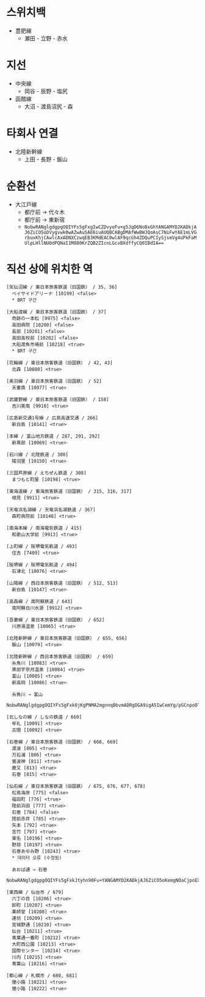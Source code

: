 # 스위치백

* 豊肥線
  * 瀬田 - 立野 - 赤水

# 지선

* 中央線
  * 岡谷 - 辰野 - 塩尻
* 函館線
  * 大沼 - 渡島沼尻 - 森

# 타회사 연결

* 北陸新幹線
  * 上田 - 長野 - 飯山

# 순환선

* 大江戸線
  * 都庁前 → 代々木
  * 都庁前 → 東新宿
  * `NobwRANglgdgpgOQIYFs5gFxgIwCZDvyoFu+g5JqD6NoBxGhYANGAMYD2KADkjAJ6ZiCO5oDVygvwk0wAZwAuSAE6iuAUQBCABgDMAfWwBWJQoAsC7NiFwYAE1mLVGrbuxKhjCAwlcAxADNXCzwqEB3KMdEAC0wlAF9qcGh4ZDQuPCIySjsmVg4uPkFaMUlpLHllNU0dPQNaI1M880KrZQB2ZIcnLGcvBXdffyCQ0IBdIA==`

# 직선 상에 위치한 역

```
[気仙沼線 / 東日本旅客鉄道（旧国鉄） / 35, 36]
  ベイサイドアリーナ [10199] <false>
  * BRT 구간

[大船渡線 / 東日本旅客鉄道（旧国鉄） / 37]
  奇跡の一本松 [9975] <false>
  高田病院 [10200] <false>
  長部 [10201] <false>
  高田高校前 [10202] <false>
  大船渡魚市場前 [10218] <true>
  * BRT 구간

[花輪線 / 東日本旅客鉄道（旧国鉄） / 42, 43]
  北森 [10080] <true>

[奥羽線 / 東日本旅客鉄道（旧国鉄） / 52]
  天童南 [10077] <true>

[武蔵野線 / 東日本旅客鉄道（旧国鉄） / 158]
  吉川美南 [9910] <true>

[広島新交通1号線 / 広島高速交通 / 266]
  新白島 [10141] <true>

[本線 / 富山地方鉄道 / 287, 291, 292]
  新黒部 [10069] <true>

[石川線 / 北陸鉄道 / 300]
  陽羽里 [10150] <true>

[三国芦原線 / えちぜん鉄道 / 308]
  まつもと町屋 [10198] <true>

[東海道線 / 東海旅客鉄道（旧国鉄） / 315, 316, 317]
  相見 [9911] <true>

[天竜浜名湖線 / 天竜浜名湖鉄道 / 367]
  森町病院前 [10148] <true>

[南海本線 / 南海電気鉄道 / 415]
  和歌山大学前 [9913] <true>

[上町線 / 阪堺電気軌道 / 493]
  住吉 [7409] <true>

[阪堺線 / 阪堺電気軌道 / 494]
  石津北 [10076] <true>

[山陽線 / 西日本旅客鉄道（旧国鉄） / 512, 513]
  新白島 [10147] <true>

[高森線 / 南阿蘇鉄道 / 643]
  南阿蘇白川水源 [9912] <true>

[吾妻線 / 東日本旅客鉄道（旧国鉄） / 652]
  川原湯温泉 [10065] <true>

[北陸新幹線 / 東日本旅客鉄道（旧国鉄） / 655, 656]
  飯山 [10079] <true>

[北陸新幹線 / 西日本旅客鉄道（旧国鉄） / 659]
  糸魚川 [10083] <true>
  黒部宇奈月温泉 [10084] <true>
  富山 [10085] <true>
  新高岡 [10086] <true>

  糸魚川 → 富山
  NobwRANglgdgpgOQIYFs5gFxkOjKgPNMA2mgnnqBbvmADRgDGA9igA5IwCemYg/pGCnpoDTmgo6aBF2oBEkwMoJgCH/A56aBftQGBIf/JgAzgBckAJ0WsAogCEADAGYA+gEYAbEZ3mdAJjlLVi5GlaAPn0Ba2YF3dOXBgATTbsNTc0sAFi9fR3QsQBntQEcdORoIahVWAGIdDMy5AHcoH0UAC0wjAF8AXSA=

[北しなの線 / しなの鉄道 / 660]
  牟礼 [10091] <true>
  古間 [10092] <true>

[石巻線 / 東日本旅客鉄道（旧国鉄） / 668, 669]
  渡波 [805] <true>
  万石浦 [806] <true>
  曽波神 [811] <true>
  鹿又 [813] <true>
  石巻 [815] <true>

[仙石線 / 東日本旅客鉄道（旧国鉄） / 675, 676, 677, 678]
  松島海岸 [775] <false>
  福田町 [776] <true>
  陸前浜田 [777] <true>
  石巻 [784] <false>
  陸前赤井 [785] <true>
  矢本 [792] <true>
  苦竹 [797] <true>
  東名 [10196] <true>
  野蒜 [10197] <true>
  石巻あゆみ野 [10243] <true>
  * 데이터 오류 (수정됨)

  あおば通 → 石巻
  NobwRANglgdgpgOQIYFs5gFxkJtyhn90Fu+YANGAMYD2KADkjAJ6ZiCO5oKemgNOaCjpoEXagIkmDKCYAh/wOemgX7UegSH/iYAM4AXJACdZjAKIAhAAwBmAPoBGAEwGNATg0a9UuYtnI0jQEIMgKQZADgyAsBKlwYAE1WbdhsZmWpYkXt526Fi4gN+6UhQQ5AqMAMTm6RpSAO5Q3rIAFph6AL4AukA=

[東西線 / 仙台市 / 679]
  六丁の目 [10206] <true>
  卸町 [10207] <true>
  薬師堂 [10208] <true>
  連坊 [10209] <true>
  宮城野通 [10210] <true>
  仙台 [10211] <true>
  青葉通一番町 [10212] <true>
  大町西公園 [10213] <true>
  国際センター [10214] <true>
  川内 [10215] <true>
  青葉山 [10216] <true>

[都心線 / 札幌市 / 680, 681]
  狸小路 [10221] <true>
  狸小路 [10222] <true>
```
